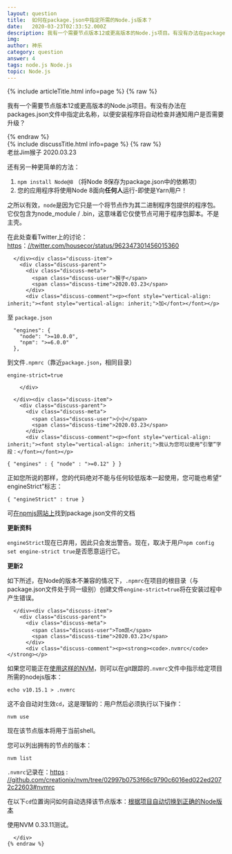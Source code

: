 ```yaml
---
layout: question
title:  如何在package.json中指定所需的Node.js版本？
date:   2020-03-23T02:33:52.000Z
description: 我有一个需要节点版本12或更高版本的Node.js项目。有没有办法在packages.json文件中指定此名称，以便安装程序将自动检查并通知用户是否需要升...
img: 
author: 神乐
category: question
answer: 4
tags: node.js Node.js
topic: Node.js
---
```

<div class="article-root">
  <div class="article">
    {% include articleTitle.html info=page %}
    {% raw %}
    <div class="article-content"><p><font style="vertical-align: inherit;"><font style="vertical-align: inherit;">我有一个需要节点版本12或更高版本的Node.js项目。</font><font style="vertical-align: inherit;">有没有办法在packages.json文件中指定此名称，以便安装程序将自动检查并通知用户是否需要升级？</font></font></p></div>
    {% endraw %}
  </div>

  <div class="discuss-wrapper">
    {% include discussTitle.html info=page %}
    {% raw %}
    <div class="discuss-item">
        <div class="discuss-parent">
          <div class="discuss-meta">
            <span class="discuss-user">老丝Jim猴子</span>
            <span class="discuss-time">2020.03.23</span>
          </div>
          <div class="discuss-comment"><p><font style="vertical-align: inherit;"><font style="vertical-align: inherit;">还有另一种更简单的方法：</font></font></p>

<ol>
<li><code>npm install Node@8</code><font style="vertical-align: inherit;"><font style="vertical-align: inherit;"> （将Node 8保存为package.json中的依赖项）</font></font></li>
<li><font style="vertical-align: inherit;"><font style="vertical-align: inherit;">您的应用程序将使用Node 8面向</font></font><strong><font style="vertical-align: inherit;"><font style="vertical-align: inherit;">任何人</font></font></strong><font style="vertical-align: inherit;"><font style="vertical-align: inherit;">运行</font><font style="vertical-align: inherit;">-即使是Yarn用户！</font></font></li>
</ol>

<p><font style="vertical-align: inherit;"><font style="vertical-align: inherit;">之所以有效，</font></font><code>node</code><font style="vertical-align: inherit;"><font style="vertical-align: inherit;">是</font><font style="vertical-align: inherit;">因为</font><font style="vertical-align: inherit;">它只是一个将节点作为其二进制程序包提供的程序包。</font><font style="vertical-align: inherit;">它仅包含为node_module / .bin，这意味着它仅使节点可用于程序包脚本。</font><font style="vertical-align: inherit;">不是主壳。</font></font></p>

<p><font style="vertical-align: inherit;"><font style="vertical-align: inherit;">在此处查看Twitter上的讨论：</font><a href="https://twitter.com/housecor/status/962347301456015360" rel="noreferrer"><font style="vertical-align: inherit;">https</font></a><font style="vertical-align: inherit;">：</font></font><a href="https://twitter.com/housecor/status/962347301456015360" rel="noreferrer"><font style="vertical-align: inherit;"><font style="vertical-align: inherit;">//twitter.com/housecor/status/962347301456015360</font></font></a></p></div>
        </div>
        
      </div><div class="discuss-item">
        <div class="discuss-parent">
          <div class="discuss-meta">
            <span class="discuss-user">猴子</span>
            <span class="discuss-time">2020.03.23</span>
          </div>
          <div class="discuss-comment"><p><font style="vertical-align: inherit;"><font style="vertical-align: inherit;">加</font></font></p>

<p><font style="vertical-align: inherit;"><font style="vertical-align: inherit;">至 </font></font><code>package.json</code></p>

<pre><code>  "engines": {<font></font>
    "node": "&gt;=10.0.0",<font></font>
    "npm": "&gt;=6.0.0"<font></font>
  },<font></font>
</code></pre>

<p><font style="vertical-align: inherit;"><font style="vertical-align: inherit;">到文件</font></font><code>.npmrc</code><font style="vertical-align: inherit;"><font style="vertical-align: inherit;">（靠近</font></font><code>package.json</code><font style="vertical-align: inherit;"><font style="vertical-align: inherit;">，相同目录）</font></font></p>

<pre><code>engine-strict=true
</code></pre></div>
        </div>
        
      </div><div class="discuss-item">
        <div class="discuss-parent">
          <div class="discuss-meta">
            <span class="discuss-user">小小</span>
            <span class="discuss-time">2020.03.23</span>
          </div>
          <div class="discuss-comment"><p><font style="vertical-align: inherit;"><font style="vertical-align: inherit;">我认为您可以使用“引擎”字段：</font></font></p>

<pre><code>{ "engines" : { "node" : "&gt;=0.12" } }
</code></pre>

<p><font style="vertical-align: inherit;"><font style="vertical-align: inherit;">正如您所说的那样，您的代码绝对不能与任何较低版本一起使用，您可能也希望“ engineStrict”标志：</font></font></p>

<pre><code>{ "engineStrict" : true }
</code></pre>

<p><font style="vertical-align: inherit;"><font style="vertical-align: inherit;">可</font><a href="https://docs.npmjs.com/files/package.json#engines" rel="noreferrer"><font style="vertical-align: inherit;">在npmjs网站上</font></a><font style="vertical-align: inherit;">找到package.json文件的文档</font></font><a href="https://docs.npmjs.com/files/package.json#engines" rel="noreferrer"><font style="vertical-align: inherit;"></font></a></p>

<p><strong><font style="vertical-align: inherit;"><font style="vertical-align: inherit;">更新资料</font></font></strong></p>

<p><code>engineStrict</code><font style="vertical-align: inherit;"><font style="vertical-align: inherit;">现在已弃用，因此只会发出警告。</font><font style="vertical-align: inherit;">现在，取决于用户</font></font><code>npm config set engine-strict true</code><font style="vertical-align: inherit;"><font style="vertical-align: inherit;">是否愿意</font><font style="vertical-align: inherit;">运行</font><font style="vertical-align: inherit;">它。</font></font></p>

<p><strong><font style="vertical-align: inherit;"><font style="vertical-align: inherit;">更新2</font></font></strong></p>

<p><font style="vertical-align: inherit;"><font style="vertical-align: inherit;">如下所述，</font><font style="vertical-align: inherit;">在Node的版本不兼容的</font><font style="vertical-align: inherit;">情况下，</font></font><code>.npmrc</code><font style="vertical-align: inherit;"><font style="vertical-align: inherit;">在项目的根目录（与package.json文件处于同一级别）</font><font style="vertical-align: inherit;">创建</font><font style="vertical-align: inherit;">文件</font></font><code>engine-strict=true</code><font style="vertical-align: inherit;"><font style="vertical-align: inherit;">将在安装过程中产生错误。</font></font></p></div>
        </div>
        
      </div><div class="discuss-item">
        <div class="discuss-parent">
          <div class="discuss-meta">
            <span class="discuss-user">Tom凯</span>
            <span class="discuss-time">2020.03.23</span>
          </div>
          <div class="discuss-comment"><p><strong><code>.nvmrc</code></strong></p>

<p><font style="vertical-align: inherit;"><font style="vertical-align: inherit;">如果您可能正在</font></font><a href="https://askubuntu.com/questions/594656/how-to-install-the-latest-versions-of-nodejs-and-npm/971612#971612"><font style="vertical-align: inherit;"><font style="vertical-align: inherit;">使用这样的NVM</font></font></a><font style="vertical-align: inherit;"><font style="vertical-align: inherit;">，则可以在git跟踪的</font></font><code>.nvmrc</code><font style="vertical-align: inherit;"><font style="vertical-align: inherit;">文件中</font><font style="vertical-align: inherit;">指示给定项目所需的nodejs版本</font><font style="vertical-align: inherit;">：</font></font></p>

<pre><code>echo v10.15.1 &gt; .nvmrc
</code></pre>

<p><font style="vertical-align: inherit;"><font style="vertical-align: inherit;">这不会自动对生效</font></font><code>cd</code><font style="vertical-align: inherit;"><font style="vertical-align: inherit;">，这是理智的：用户然后必须执行以下操作：</font></font></p>

<pre><code>nvm use
</code></pre>

<p><font style="vertical-align: inherit;"><font style="vertical-align: inherit;">现在该节点版本将用于当前shell。</font></font></p>

<p><font style="vertical-align: inherit;"><font style="vertical-align: inherit;">您可以列出拥有的节点的版本：</font></font></p>

<pre><code>nvm list
</code></pre>

<p><code>.nvmrc</code><font style="vertical-align: inherit;"><font style="vertical-align: inherit;">记录在：</font><a href="https://github.com/creationix/nvm/tree/02997b0753f66c9790c6016ed022ed2072c22603#nvmrc" rel="nofollow noreferrer"><font style="vertical-align: inherit;">https</font></a><font style="vertical-align: inherit;"> : </font></font><a href="https://github.com/creationix/nvm/tree/02997b0753f66c9790c6016ed022ed2072c22603#nvmrc" rel="nofollow noreferrer"><font style="vertical-align: inherit;"><font style="vertical-align: inherit;">//github.com/creationix/nvm/tree/02997b0753f66c9790c6016ed022ed2072c22603#nvmrc</font></font></a></p>

<p><font style="vertical-align: inherit;"><font style="vertical-align: inherit;">在以下</font></font><code>cd</code><font style="vertical-align: inherit;"><font style="vertical-align: inherit;">位置询问</font><font style="vertical-align: inherit;">如何自动选择该节点版本</font><font style="vertical-align: inherit;">：</font></font><a href="https://stackoverflow.com/questions/29653036/automatically-switch-to-correct-version-of-node-based-on-project"><font style="vertical-align: inherit;"><font style="vertical-align: inherit;">根据项目自动切换到正确的Node版本</font></font></a></p>

<p><font style="vertical-align: inherit;"><font style="vertical-align: inherit;">使用NVM 0.33.11测试。</font></font></p></div>
        </div>
        
      </div>
    {% endraw %}
  </div>
<div>
